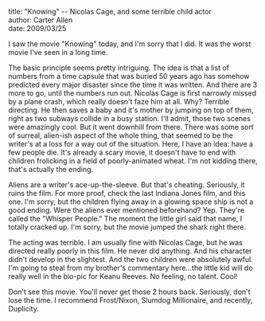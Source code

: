 title: "Knowing"  -- Nicolas Cage, and some terrible child actor  
author: Carter Allen  
date: 2009/03/25  

I saw the movie "Knowing" today, and I'm sorry that I did. It was the worst movie I've seen in a long time.  

The basic principle seems pretty intriguing. The idea is that a list of numbers from a time capsule that was buried 50 years ago has somehow predicted every major disaster since the time it was written. And there are 3 more to go, until the numbers run out. Nicolas Cage is first narrowly missed by a plane crash, which really doesn't faze him at all. Why? Terrible directing. He then saves a baby and it's mother by jumping on top of them, right as two subways collide in a busy station. I'll admit, those two scenes were amazingly cool. But it went downhill from there. There was some sort of surreal, alien-ish aspect of the whole thing, that seemed to be the writer's at a loss for a way out of the situation. Here, I have an idea:  have a few people die. It's already a scary movie, it doesn't have to end with children frolicking in a field of poorly-animated wheat. I'm not kidding there, that's actually the ending.  

Aliens are a writer's ace-up-the-sleeve. But that's cheating. Seriously, it ruins the film. For more proof, check the last Indiana Jones film, and this one. I'm sorry, but the children flying away in a glowing space ship is not a good ending. Were the aliens ever mentioned beforehand? Yep. They're called the "Whisper People." The moment the little girl said that name, I totally cracked up. I'm sorry, but the movie jumped the shark right there.  

The acting was terrible. I am usually fine with Nicolas Cage, but he was directed really poorly in this film. He never did anything. And his character didn't develop in the slightest. And the two children were absolutely awful. I'm going to steal from my brother's commentary here...the little kid will do really well in the bio-pic for Keanu Reeves. No feeling, no talent. Cool!  

Don't see this movie. You'll never get those 2 hours back. Seriously, don't lose the time. I recommend Frost/Nixon, Slumdog Millionaire, and recently, Duplicity.